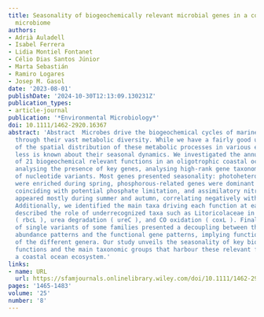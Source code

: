 ```yaml
---
title: Seasonality of biogeochemically relevant microbial genes in a coastal ocean
  microbiome
authors:
- Adrià Auladell
- Isabel Ferrera
- Lidia Montiel Fontanet
- Célio Dias Santos Júnior
- Marta Sebastián
- Ramiro Logares
- Josep M. Gasol
date: '2023-08-01'
publishDate: '2024-10-30T12:13:09.130231Z'
publication_types:
- article-journal
publication: '*Environmental Microbiology*'
doi: 10.1111/1462-2920.16367
abstract: 'Abstract  Microbes drive the biogeochemical cycles of marine ecosystems
  through their vast metabolic diversity. While we have a fairly good understanding
  of the spatial distribution of these metabolic processes in various ecosystems,
  less is known about their seasonal dynamics. We investigated the annual patterns
  of 21 biogeochemical relevant functions in an oligotrophic coastal ocean site by
  analysing the presence of key genes, analysing high-rank gene taxonomy and the dynamics
  of nucleotide variants. Most genes presented seasonality: photoheterotrophic processes
  were enriched during spring, phosphorous-related genes were dominant during summer,
  coinciding with potential phosphate limitation, and assimilatory nitrate reductases
  appeared mostly during summer and autumn, correlating negatively with nitrate availability.
  Additionally, we identified the main taxa driving each function at each season and
  described the role of underrecognized taxa such as Litoricolaceae in carbon fixation
  ( rbcL ), urea degradation ( ureC ), and CO oxidation ( coxL ). Finally, the seasonality
  of single variants of some families presented a decoupling between the taxonomic
  abundance patterns and the functional gene patterns, implying functional specialization
  of the different genera. Our study unveils the seasonality of key biogeochemical
  functions and the main taxonomic groups that harbour these relevant functions in
  a coastal ocean ecosystem.'
links:
- name: URL
  url: https://sfamjournals.onlinelibrary.wiley.com/doi/10.1111/1462-2920.16367
pages: '1465-1483'
volume: '25'
number: '8'
---
```


